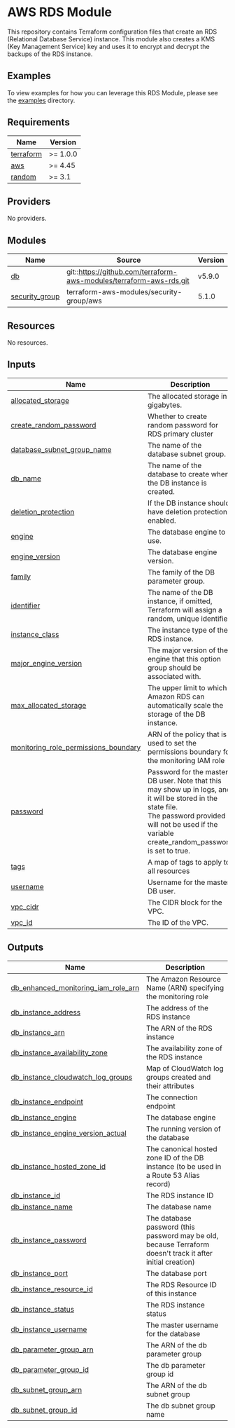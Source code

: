 # AWS RDS Module

This repository contains Terraform configuration files that create an RDS (Relational Database Service) instance. This module also creates a KMS (Key Management Service) key and uses it to encrypt and decrypt the backups of the RDS instance.

## Examples

To view examples for how you can leverage this RDS Module, please see the [examples](https://github.com/defenseunicorns/terraform-aws-uds-rds/tree/main/examples) directory.

<!-- BEGIN_TF_DOCS -->
## Requirements

| Name | Version |
|------|---------|
| <a name="requirement_terraform"></a> [terraform](#requirement\_terraform) | >= 1.0.0 |
| <a name="requirement_aws"></a> [aws](#requirement\_aws) | >= 4.45 |
| <a name="requirement_random"></a> [random](#requirement\_random) | >= 3.1 |

## Providers

No providers.

## Modules

| Name | Source | Version |
|------|--------|---------|
| <a name="module_db"></a> [db](#module\_db) | git::https://github.com/terraform-aws-modules/terraform-aws-rds.git | v5.9.0 |
| <a name="module_security_group"></a> [security\_group](#module\_security\_group) | terraform-aws-modules/security-group/aws | 5.1.0 |

## Resources

No resources.

## Inputs

| Name | Description | Type | Default | Required |
|------|-------------|------|---------|:--------:|
| <a name="input_allocated_storage"></a> [allocated\_storage](#input\_allocated\_storage) | The allocated storage in gigabytes. | `number` | `0` | no |
| <a name="input_create_random_password"></a> [create\_random\_password](#input\_create\_random\_password) | Whether to create random password for RDS primary cluster | `bool` | `true` | no |
| <a name="input_database_subnet_group_name"></a> [database\_subnet\_group\_name](#input\_database\_subnet\_group\_name) | The name of the database subnet group. | `string` | `""` | no |
| <a name="input_db_name"></a> [db\_name](#input\_db\_name) | The name of the database to create when the DB instance is created. | `string` | `""` | no |
| <a name="input_deletion_protection"></a> [deletion\_protection](#input\_deletion\_protection) | If the DB instance should have deletion protection enabled. | `bool` | `false` | no |
| <a name="input_engine"></a> [engine](#input\_engine) | The database engine to use. | `string` | `""` | no |
| <a name="input_engine_version"></a> [engine\_version](#input\_engine\_version) | The database engine version. | `string` | `""` | no |
| <a name="input_family"></a> [family](#input\_family) | The family of the DB parameter group. | `string` | `""` | no |
| <a name="input_identifier"></a> [identifier](#input\_identifier) | The name of the DB instance, if omitted, Terraform will assign a random, unique identifier. | `string` | `""` | no |
| <a name="input_instance_class"></a> [instance\_class](#input\_instance\_class) | The instance type of the RDS instance. | `string` | `""` | no |
| <a name="input_major_engine_version"></a> [major\_engine\_version](#input\_major\_engine\_version) | The major version of the engine that this option group should be associated with. | `string` | `""` | no |
| <a name="input_max_allocated_storage"></a> [max\_allocated\_storage](#input\_max\_allocated\_storage) | The upper limit to which Amazon RDS can automatically scale the storage of the DB instance. | `number` | `0` | no |
| <a name="input_monitoring_role_permissions_boundary"></a> [monitoring\_role\_permissions\_boundary](#input\_monitoring\_role\_permissions\_boundary) | ARN of the policy that is used to set the permissions boundary for the monitoring IAM role | `string` | `null` | no |
| <a name="input_password"></a> [password](#input\_password) | Password for the master DB user. Note that this may show up in logs, and it will be stored in the state file.<br>  The password provided will not be used if the variable create\_random\_password is set to true. | `string` | `null` | no |
| <a name="input_tags"></a> [tags](#input\_tags) | A map of tags to apply to all resources | `map(string)` | `{}` | no |
| <a name="input_username"></a> [username](#input\_username) | Username for the master DB user. | `string` | `""` | no |
| <a name="input_vpc_cidr"></a> [vpc\_cidr](#input\_vpc\_cidr) | The CIDR block for the VPC. | `string` | `""` | no |
| <a name="input_vpc_id"></a> [vpc\_id](#input\_vpc\_id) | The ID of the VPC. | `string` | `""` | no |

## Outputs

| Name | Description |
|------|-------------|
| <a name="output_db_enhanced_monitoring_iam_role_arn"></a> [db\_enhanced\_monitoring\_iam\_role\_arn](#output\_db\_enhanced\_monitoring\_iam\_role\_arn) | The Amazon Resource Name (ARN) specifying the monitoring role |
| <a name="output_db_instance_address"></a> [db\_instance\_address](#output\_db\_instance\_address) | The address of the RDS instance |
| <a name="output_db_instance_arn"></a> [db\_instance\_arn](#output\_db\_instance\_arn) | The ARN of the RDS instance |
| <a name="output_db_instance_availability_zone"></a> [db\_instance\_availability\_zone](#output\_db\_instance\_availability\_zone) | The availability zone of the RDS instance |
| <a name="output_db_instance_cloudwatch_log_groups"></a> [db\_instance\_cloudwatch\_log\_groups](#output\_db\_instance\_cloudwatch\_log\_groups) | Map of CloudWatch log groups created and their attributes |
| <a name="output_db_instance_endpoint"></a> [db\_instance\_endpoint](#output\_db\_instance\_endpoint) | The connection endpoint |
| <a name="output_db_instance_engine"></a> [db\_instance\_engine](#output\_db\_instance\_engine) | The database engine |
| <a name="output_db_instance_engine_version_actual"></a> [db\_instance\_engine\_version\_actual](#output\_db\_instance\_engine\_version\_actual) | The running version of the database |
| <a name="output_db_instance_hosted_zone_id"></a> [db\_instance\_hosted\_zone\_id](#output\_db\_instance\_hosted\_zone\_id) | The canonical hosted zone ID of the DB instance (to be used in a Route 53 Alias record) |
| <a name="output_db_instance_id"></a> [db\_instance\_id](#output\_db\_instance\_id) | The RDS instance ID |
| <a name="output_db_instance_name"></a> [db\_instance\_name](#output\_db\_instance\_name) | The database name |
| <a name="output_db_instance_password"></a> [db\_instance\_password](#output\_db\_instance\_password) | The database password (this password may be old, because Terraform doesn't track it after initial creation) |
| <a name="output_db_instance_port"></a> [db\_instance\_port](#output\_db\_instance\_port) | The database port |
| <a name="output_db_instance_resource_id"></a> [db\_instance\_resource\_id](#output\_db\_instance\_resource\_id) | The RDS Resource ID of this instance |
| <a name="output_db_instance_status"></a> [db\_instance\_status](#output\_db\_instance\_status) | The RDS instance status |
| <a name="output_db_instance_username"></a> [db\_instance\_username](#output\_db\_instance\_username) | The master username for the database |
| <a name="output_db_parameter_group_arn"></a> [db\_parameter\_group\_arn](#output\_db\_parameter\_group\_arn) | The ARN of the db parameter group |
| <a name="output_db_parameter_group_id"></a> [db\_parameter\_group\_id](#output\_db\_parameter\_group\_id) | The db parameter group id |
| <a name="output_db_subnet_group_arn"></a> [db\_subnet\_group\_arn](#output\_db\_subnet\_group\_arn) | The ARN of the db subnet group |
| <a name="output_db_subnet_group_id"></a> [db\_subnet\_group\_id](#output\_db\_subnet\_group\_id) | The db subnet group name |
<!-- END_TF_DOCS -->
